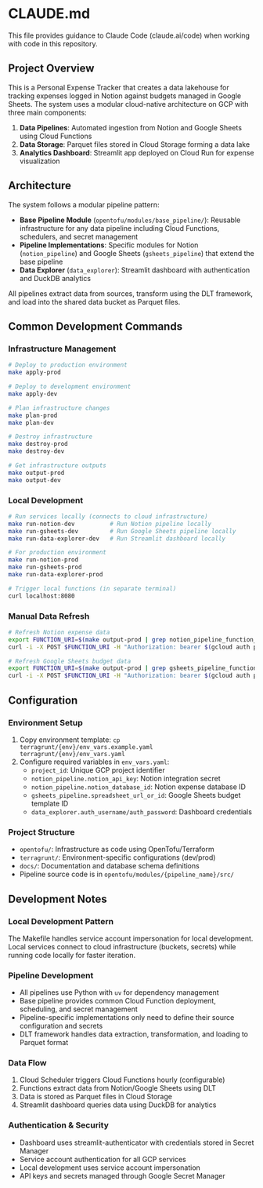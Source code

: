 # CLAUDE.md

This file provides guidance to Claude Code (claude.ai/code) when working with code in this repository.

## Project Overview

This is a Personal Expense Tracker that creates a data lakehouse for tracking expenses logged in Notion against budgets managed in Google Sheets. The system uses a modular cloud-native architecture on GCP with three main components:

1. **Data Pipelines**: Automated ingestion from Notion and Google Sheets using Cloud Functions
2. **Data Storage**: Parquet files stored in Cloud Storage forming a data lake  
3. **Analytics Dashboard**: Streamlit app deployed on Cloud Run for expense visualization

## Architecture

The system follows a modular pipeline pattern:

- **Base Pipeline Module** (`opentofu/modules/base_pipeline/`): Reusable infrastructure for any data pipeline including Cloud Functions, schedulers, and secret management
- **Pipeline Implementations**: Specific modules for Notion (`notion_pipeline`) and Google Sheets (`gsheets_pipeline`) that extend the base pipeline
- **Data Explorer** (`data_explorer`): Streamlit dashboard with authentication and DuckDB analytics

All pipelines extract data from sources, transform using the DLT framework, and load into the shared data bucket as Parquet files.

## Common Development Commands

### Infrastructure Management

```bash
# Deploy to production environment  
make apply-prod

# Deploy to development environment
make apply-dev

# Plan infrastructure changes
make plan-prod
make plan-dev

# Destroy infrastructure
make destroy-prod
make destroy-dev

# Get infrastructure outputs
make output-prod
make output-dev
```

### Local Development

```bash
# Run services locally (connects to cloud infrastructure)
make run-notion-dev          # Run Notion pipeline locally
make run-gsheets-dev         # Run Google Sheets pipeline locally  
make run-data-explorer-dev   # Run Streamlit dashboard locally

# For production environment
make run-notion-prod
make run-gsheets-prod
make run-data-explorer-prod

# Trigger local functions (in separate terminal)
curl localhost:8080
```

### Manual Data Refresh

```bash
# Refresh Notion expense data
export FUNCTION_URI=$(make output-prod | grep notion_pipeline_function_uri | awk '{print $3}')
curl -i -X POST $FUNCTION_URI -H "Authorization: bearer $(gcloud auth print-identity-token)"

# Refresh Google Sheets budget data  
export FUNCTION_URI=$(make output-prod | grep gsheets_pipeline_function_uri | awk '{print $3}')
curl -i -X POST $FUNCTION_URI -H "Authorization: bearer $(gcloud auth print-identity-token)"
```

## Configuration

### Environment Setup

1. Copy environment template: `cp terragrunt/{env}/env_vars.example.yaml terragrunt/{env}/env_vars.yaml`
2. Configure required variables in `env_vars.yaml`:
   - `project_id`: Unique GCP project identifier
   - `notion_pipeline.notion_api_key`: Notion integration secret
   - `notion_pipeline.notion_database_id`: Notion expense database ID
   - `gsheets_pipeline.spreadsheet_url_or_id`: Google Sheets budget template ID
   - `data_explorer.auth_username/auth_password`: Dashboard credentials

### Project Structure

- `opentofu/`: Infrastructure as code using OpenTofu/Terraform
- `terragrunt/`: Environment-specific configurations (dev/prod)
- `docs/`: Documentation and database schema definitions
- Pipeline source code is in `opentofu/modules/{pipeline_name}/src/`

## Development Notes

### Local Development Pattern

The Makefile handles service account impersonation for local development. Local services connect to cloud infrastructure (buckets, secrets) while running code locally for faster iteration.

### Pipeline Development

- All pipelines use Python with `uv` for dependency management
- Base pipeline provides common Cloud Function deployment, scheduling, and secret management
- Pipeline-specific implementations only need to define their source configuration and secrets
- DLT framework handles data extraction, transformation, and loading to Parquet format

### Data Flow

1. Cloud Scheduler triggers Cloud Functions hourly (configurable)
2. Functions extract data from Notion/Google Sheets using DLT
3. Data is stored as Parquet files in Cloud Storage
4. Streamlit dashboard queries data using DuckDB for analytics

### Authentication & Security

- Dashboard uses streamlit-authenticator with credentials stored in Secret Manager
- Service account authentication for all GCP services
- Local development uses service account impersonation
- API keys and secrets managed through Google Secret Manager
